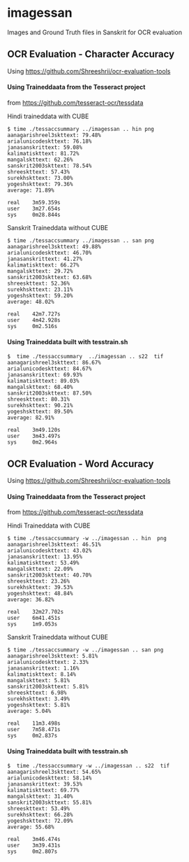 # imagessan
Images and Ground Truth files in Sanskrit for OCR evaluation

## OCR Evaluation - Character Accuracy
Using https://github.com/Shreeshrii/ocr-evaluation-tools

#### Using Traineddaata from the Tesseract project 
from https://github.com/tesseract-ocr/tessdata

Hindi traineddata with CUBE
```
$ time ./tessaccsummary ../imagessan .. hin png
aanagarishreel3skttext: 79.48%
arialunicodeskttext: 76.18%
janasanskrittext: 59.08%
kalimatiskttext: 81.72%
mangalskttext: 62.26%
sanskrit2003skttext: 78.54%
shreeskttext: 57.43%
surekhskttext: 73.00%
yogeshskttext: 79.36%
average: 71.89%

real    3m59.359s
user    3m27.654s
sys     0m28.844s
```

Sanskrit Traineddata without CUBE

```
$ time ./tessaccsummary ../imagessan .. san png
aanagarishreel3skttext: 49.88%
arialunicodeskttext: 46.70%
janasanskrittext: 41.27%
kalimatiskttext: 66.27%
mangalskttext: 29.72%
sanskrit2003skttext: 63.68%
shreeskttext: 52.36%
surekhskttext: 23.11%
yogeshskttext: 59.20%
average: 48.02%

real    42m7.727s
user    4m42.928s
sys     0m2.516s
```

#### Using Traineddata built with tesstrain.sh

```
$  time ./tessaccsummary  ../imagessan .. s22  tif
aanagarishreel3skttext: 86.67%
arialunicodeskttext: 84.67%
janasanskrittext: 69.93%
kalimatiskttext: 89.03%
mangalskttext: 68.40%
sanskrit2003skttext: 87.50%
shreeskttext: 80.31%
surekhskttext: 90.21%
yogeshskttext: 89.50%
average: 82.91%

real    3m49.120s
user    3m43.497s
sys     0m2.964s
```

## OCR Evaluation - Word Accuracy
Using https://github.com/Shreeshrii/ocr-evaluation-tools

#### Using Traineddaata from the Tesseract project 
from https://github.com/tesseract-ocr/tessdata

Hindi Traineddata with CUBE

```
$ time ./tessaccsummary -w ../imagessan .. hin  png
aanagarishreel3skttext: 46.51%
arialunicodeskttext: 43.02%
janasanskrittext: 13.95%
kalimatiskttext: 53.49%
mangalskttext: 22.09%
sanskrit2003skttext: 40.70%
shreeskttext: 23.26%
surekhskttext: 39.53%
yogeshskttext: 48.84%
average: 36.82%

real    32m27.702s
user    6m41.451s
sys     1m9.053s
```

Sanskrit Traineddata without CUBE
```
$ time ./tessaccsummary -w ../imagessan .. san png
aanagarishreel3skttext: 5.81%
arialunicodeskttext: 2.33%
janasanskrittext: 1.16%
kalimatiskttext: 8.14%
mangalskttext: 5.81%
sanskrit2003skttext: 5.81%
shreeskttext: 6.98%
surekhskttext: 3.49%
yogeshskttext: 5.81%
average: 5.04%

real    11m3.498s
user    7m58.471s
sys     0m2.837s
```

#### Using Traineddata built with tesstrain.sh

```
$  time ./tessaccsummary -w ../imagessan .. s22  tif
aanagarishreel3skttext: 54.65%
arialunicodeskttext: 58.14%
janasanskrittext: 39.53%
kalimatiskttext: 69.77%
mangalskttext: 31.40%
sanskrit2003skttext: 55.81%
shreeskttext: 53.49%
surekhskttext: 66.28%
yogeshskttext: 72.09%
average: 55.68%

real    3m46.474s
user    3m39.431s
sys     0m2.807s
```
